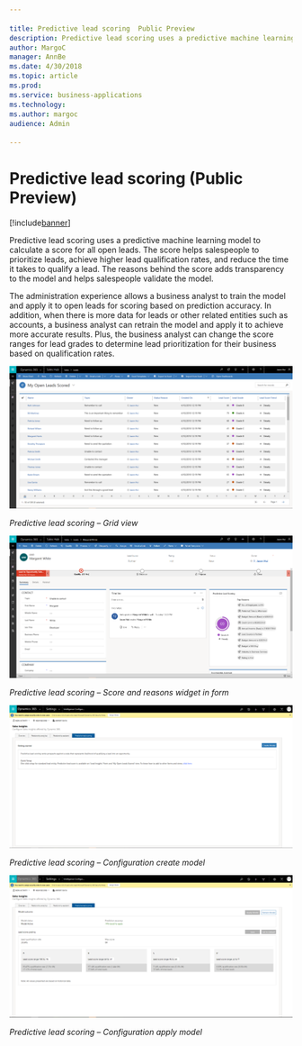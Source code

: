 ```yaml
---

title: Predictive lead scoring  Public Preview 
description: Predictive lead scoring uses a predictive machine learning model to calculate a score for all open leads.
author: MargoC
manager: AnnBe
ms.date: 4/30/2018
ms.topic: article
ms.prod: 
ms.service: business-applications
ms.technology: 
ms.author: margoc
audience: Admin

---
```

#  Predictive lead scoring (Public Preview)




[!include[banner](../../../includes/banner.md)]

Predictive lead scoring uses a predictive machine learning model to calculate a
score for all open leads. The score helps salespeople to prioritize leads,
achieve higher lead qualification rates, and reduce the time it takes to qualify
a lead. The reasons behind the score adds transparency to the model and helps
salespeople validate the model.

The administration experience allows a business analyst to train the model and
apply it to open leads for scoring based on prediction accuracy. In addition,
when there is more data for leads or other related entities such as accounts, a
business analyst can retrain the model and apply it to achieve more accurate
results. Plus, the business analyst can change the score ranges for lead grades
to determine lead prioritization for their business based on qualification
rates.

![Predictive lead scoring screen, grid view](media/predictive-lead-scoring-public-preview-1.png "Predictive lead scoring screen, grid view")
<!-- Predictive lead scoring - Grid view.png -->


*Predictive lead scoring – Grid view*

![Predictive lead scoring screen, score and reasons widget on a form](media/predictive-lead-scoring-public-preview-2.png "Predictive lead scoring screen, score and reasons widget on a form")
<!-- Predictive lead scoring - Score and reasons widget in form.png -->


*Predictive lead scoring – Score and reasons widget in form*

![Predictive lead scoring configuration screen](media/predictive-lead-scoring-public-preview-3.png "Predictive lead scoring configuration screen")
<!-- Predictive lead scoring - Configuration create model.png -->


*Predictive lead scoring – Configuration create model*

![Predictive lead scoring configuration screen, apply model option](media/predictive-lead-scoring-public-preview-4.png "Predictive lead scoring configuration screen, apply model option")
<!-- Predictive lead scoring - Configuration apply model.png -->


*Predictive lead scoring – Configuration apply model*
